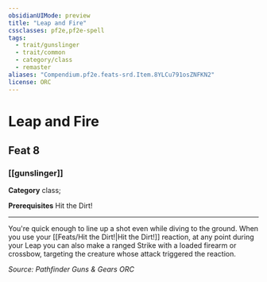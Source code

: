```yaml
---
obsidianUIMode: preview
title: "Leap and Fire"
cssclasses: pf2e,pf2e-spell
tags:
  - trait/gunslinger
  - trait/common
  - category/class
  - remaster
aliases: "Compendium.pf2e.feats-srd.Item.8YLCu791osZNFKN2"
license: ORC
---
```

# Leap and Fire
## Feat 8
### [[gunslinger]]

**Category** class; 



**Prerequisites** Hit the Dirt!
* * *
You're quick enough to line up a shot even while diving to the ground. When you use your [[Feats/Hit the Dirt!|Hit the Dirt!]] reaction, at any point during your Leap you can also make a ranged Strike with a loaded firearm or crossbow, targeting the creature whose attack triggered the reaction.

*Source: Pathfinder Guns & Gears*
*ORC*